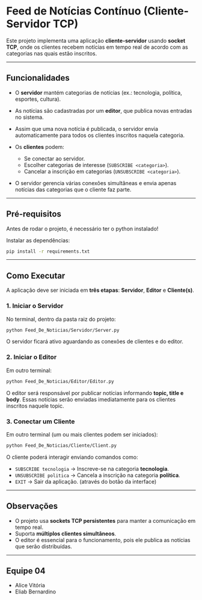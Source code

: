 # Feed de Notícias Contínuo (Cliente-Servidor TCP)

Este projeto implementa uma aplicação **cliente-servidor** usando **socket TCP**, onde os clientes recebem notícias em tempo real de acordo com as categorias nas quais estão inscritos.

---

## Funcionalidades

* O **servidor** mantém categorias de notícias (ex.: tecnologia, política, esportes, cultura).
* As notícias são cadastradas por um **editor**, que publica novas entradas no sistema.
* Assim que uma nova notícia é publicada, o servidor envia automaticamente para todos os clientes inscritos naquela categoria.
* Os **clientes** podem:

  * Se conectar ao servidor.
  * Escolher categorias de interesse (`SUBSCRIBE <categoria>`).
  * Cancelar a inscrição em categorias (`UNSUBSCRIBE <categoria>`).
* O servidor gerencia várias conexões simultâneas e envia apenas notícias das categorias que o cliente faz parte.

---

## Pré-requisitos

Antes de rodar o projeto, é necessário ter o python instalado!

Instalar as dependências:

```bash
pip install -r requirements.txt
```

---

## Como Executar

A aplicação deve ser iniciada em **três etapas**: **Servidor**, **Editor** e **Cliente(s)**.

### 1. Iniciar o Servidor

No terminal, dentro da pasta raiz do projeto:

```bash
python Feed_De_Noticias/Servidor/Server.py
```

O servidor ficará ativo aguardando as conexões de clientes e do editor.

### 2. Iniciar o Editor

Em outro terminal:

```bash
python Feed_De_Noticias/Editor/Editor.py
```

O editor será responsável por publicar notícias informando **topic, title e body**.
Essas notícias serão enviadas imediatamente para os clientes inscritos naquele topic.

### 3. Conectar um Cliente

Em outro terminal (um ou mais clientes podem ser iniciados):

```bash
python Feed_De_Noticias/Cliente/Client.py
```

O cliente poderá interagir enviando comandos como:

* `SUBSCRIBE tecnologia` → Inscreve-se na categoria **tecnologia**.
* `UNSUBSCRIBE politica` → Cancela a inscrição na categoria **política**.
* `EXIT` → Sair da aplicação. (através do botão da interface)

---

## Observações

* O projeto usa **sockets TCP persistentes** para manter a comunicação em tempo real.
* Suporta **múltiplos clientes simultâneos**.
* O editor é essencial para o funcionamento, pois ele publica as notícias que serão distribuídas.

---

## Equipe 04
* Alice Vitória
* Eliab Bernardino
